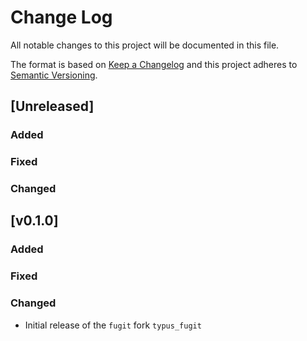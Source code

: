 # Change Log

All notable changes to this project will be documented in this file.

The format is based on [Keep a Changelog](http://keepachangelog.com/)
and this project adheres to [Semantic Versioning](http://semver.org/).

## [Unreleased]

### Added

### Fixed

### Changed

## [v0.1.0]

### Added

### Fixed

### Changed

- Initial release of the `fugit` fork `typus_fugit`

